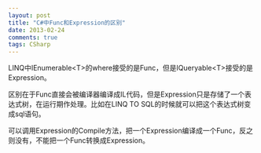 ```yaml
---
layout: post
title: "C#中Func和Expression的区别"
date: 2013-02-24
comments: true
tags: CSharp
---
```

<p>LINQ中IEnumerable&lt;T&gt;的where接受的是Func，但是IQueryable&lt;T&gt;接受的是Expression。</p>  <p>区别在于Func直接会被编译器编译成IL代码，但是Expression只是存储了一个表达式树，在运行期作处理。比如在LINQ TO SQL的时候就可以把这个表达式树变成sql语句。</p>  <p>可以调用Expression的Compile方法，把一个Expression编译成一个Func，反之则没有，不能把一个Func转换成Expression。</p>